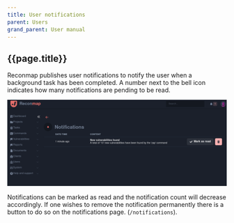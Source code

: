 ```yaml
---
title: User notifications
parent: Users
grand_parent: User manual
---
```


## {{page.title}}

Reconmap publishes user notifications to notify the user when a background task has been completed. A number next to the bell icon indicates how many notifications are pending to be read.

![User notifications](/images/screenshots/user-notifications.png)

Notifications can be marked as read and the notification count will decrease accordingly. If one wishes to remove the notification permanently there is a button to do so on the notifications page. (`/notifications`).

